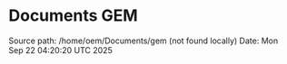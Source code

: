 # Documents GEM
Source path: /home/oem/Documents/gem (not found locally)
Date: Mon Sep 22 04:20:20 UTC 2025
